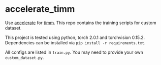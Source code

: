# accelerate_timm

Use [accelerate](https://github.com/huggingface/accelerate) for [timm](https://github.com/huggingface/pytorch-image-models). This repo contains the training scripts for custom dataset.


This project is tested using python, torch 2.0.1 and torchvision 0.15.2. Dependencies can be installed via `pip install -r requirements.txt`.

All configs are listed in `train.py`. You may need to provide your own `custom_dataset.py`.